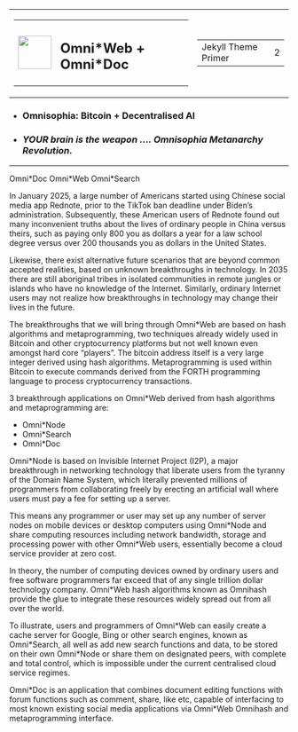<table><tr>
<td>
<table><tr><td><img src="https://omnixtar.github.io/m/img/icon-oxw.png" height="60"></td><td><h2>Omni*Web + Omni*Doc</h2></td></tr></table> 
</td>
<td>
<table><tr><td>Jekyll Theme Primer</td><td>2</td></tr></table>
</td></tr></table>

<!-- 
# ![O](https://omnixtar.github.io/m/img/icon-oxw.png)Omni\*Web + Omni*Doc -->

- ### Omnisophia: Bitcoin + Decentralised AI
- ### *YOUR brain is the weapon .... Omnisophia Metanarchy Revolution.* 

---

Omni\*Doc Omni\*Web Omni\*Search

In January 2025, a large number of Americans started using Chinese social media app Rednote, prior to the TikTok ban deadline under Biden’s administration. Subsequently, these American users of Rednote found out many inconvenient truths about the lives of ordinary people in China versus theirs, such as paying only 800 you as dollars a year for a law school degree versus over 200 thousands you as dollars in the United States. 

Likewise, there exist alternative future scenarios that are beyond common accepted realities, based on unknown breakthroughs in technology. In 2035 there are still aboriginal tribes in isolated communities in remote jungles or islands who have no knowledge of the Internet. Similarly, ordinary Internet users may not realize how breakthroughs in technology may change their lives in the future. 

The breakthroughs that we will bring through Omni*Web are based on hash algorithms and metaprogramming, two techniques already widely used in Bitcoin and other cryptocurrency platforms but not well known even amongst hard core “players”. The bitcoin address itself is a very large integer derived using hash algorithms. Metaprogramming is used within Bitcoin to execute commands derived from the FORTH programming language to process cryptocurrency transactions. 

3 breakthrough applications on Omni*Web derived from hash algorithms and metaprogramming are:

- Omni*Node 
- Omni*Search 
- Omni*Doc

Omni*Node is based on Invisible Internet Project (I2P), a major breakthrough in networking technology that liberate users from the tyranny of the Domain Name System, which literally prevented millions of programmers from collaborating freely by erecting an artificial wall where users must pay a fee for setting up a server. 

This means any programmer or user may set up any number of server nodes on mobile devices or desktop computers using Omni\*Node and share computing resources including network bandwidth, storage and processing power with other Omni*Web users, essentially become a cloud service provider at zero cost. 

In theory, the number of computing devices owned by ordinary users and free software programmers far exceed that of any single trillion dollar technology company. Omni*Web hash algorithms known as Omnihash provide the glue to integrate these resources widely spread out from all over the world. 

To illustrate, users and programmers of Omni\*Web can easily create a cache server for Google, Bing or other search engines, known as Omni\*Search, all well as add new search functions and data, to be stored on their own Omni*Node or share them on designated peers, with complete and total control, which is impossible under the current centralised cloud service regimes. 

Omni\*Doc is an application that combines document editing functions with forum functions such as comment, share, like etc, capable of interfacing to most known existing social media applications via Omni*Web Omnihash and metaprogramming interface. 
